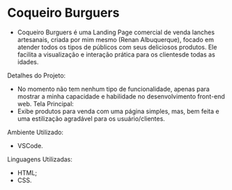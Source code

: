 <h1>Coqueiro Burguers</h1>

- Coqueiro Burguers é uma Landing Page comercial de venda lanches artesanais, criada por mim mesmo (Renan Albuquerque), focado em atender todos os tipos de públicos com seus deliciosos produtos. Ele facilita a visualização e interação prática para os clientesde todas as idades.

Detalhes do Projeto:
- No momento não tem nenhum tipo de funcionalidade, apenas para mostrar a minha capacidade e habilidade no desenvolvimento front-end web.
Tela Principal:
- Exibe produtos para venda com uma página simples, mas, bem feita e uma estilização agradável para os usuário/clientes.

Ambiente Utilizado:
- VSCode.

Linguagens Utilizadas:
- HTML;
- CSS.

